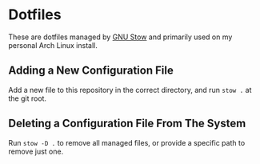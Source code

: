 # Dotfiles

These are dotfiles managed by [GNU Stow](https://www.gnu.org/software/stow/) and primarily used on my personal Arch Linux install.

## Adding a New Configuration File

Add a new file to this repository in the correct directory, and run `stow .` at the git root.

## Deleting a Configuration File From The System

Run `stow -D .` to remove all managed files, or provide a specific path to remove just one.
